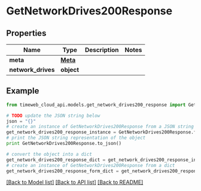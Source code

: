 # GetNetworkDrives200Response


## Properties
Name | Type | Description | Notes
------------ | ------------- | ------------- | -------------
**meta** | [**Meta**](Meta.md) |  | 
**network_drives** | **object** |  | 

## Example

```python
from timeweb_cloud_api.models.get_network_drives200_response import GetNetworkDrives200Response

# TODO update the JSON string below
json = "{}"
# create an instance of GetNetworkDrives200Response from a JSON string
get_network_drives200_response_instance = GetNetworkDrives200Response.from_json(json)
# print the JSON string representation of the object
print GetNetworkDrives200Response.to_json()

# convert the object into a dict
get_network_drives200_response_dict = get_network_drives200_response_instance.to_dict()
# create an instance of GetNetworkDrives200Response from a dict
get_network_drives200_response_form_dict = get_network_drives200_response.from_dict(get_network_drives200_response_dict)
```
[[Back to Model list]](../README.md#documentation-for-models) [[Back to API list]](../README.md#documentation-for-api-endpoints) [[Back to README]](../README.md)



